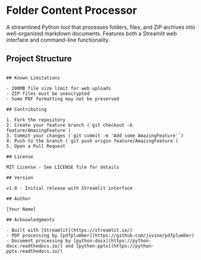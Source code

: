 # Folder Content Processor

A streamlined Python tool that processes folders, files, and ZIP archives into well-organized markdown documents. Features both a Streamlit web interface and command-line functionality.

## Project Structure
```

## Known Limitations

- 200MB file size limit for web uploads
- ZIP files must be unencrypted
- Some PDF formatting may not be preserved

## Contributing

1. Fork the repository
2. Create your feature branch (`git checkout -b feature/AmazingFeature`)
3. Commit your changes (`git commit -m 'Add some AmazingFeature'`)
4. Push to the branch (`git push origin feature/AmazingFeature`)
5. Open a Pull Request

## License

MIT License - See LICENSE file for details

## Version

v1.0 - Initial release with Streamlit interface

## Author

[Your Name]

## Acknowledgments

- Built with [Streamlit](https://streamlit.io/)
- PDF processing by [pdfplumber](https://github.com/jsvine/pdfplumber)
- Document processing by [python-docx](https://python-docx.readthedocs.io/) and [python-pptx](https://python-pptx.readthedocs.io/)